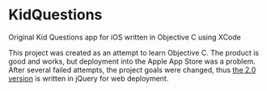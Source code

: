 # KidQuestions
Original Kid Questions app for iOS written in Objective C using XCode

This project was created as an attempt to learn Objective C.  The product is good and works, but deployment into the Apple App Store was a problem.  After several failed attempts, the project goals were changed, thus [the 2.0 version](https://github.com/bnsc/KidQuestions2.0) is written in jQuery for web deployment.
